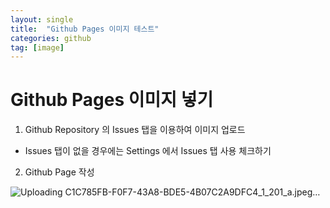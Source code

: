 ```yaml
---
layout: single
title:  "Github Pages 이미지 테스트"
categories: github
tag: [image]
---
```


# Github Pages 이미지 넣기

1. Github Repository 의 Issues 탭을 이용하여 이미지 업로드
- Issues 탭이 없을 경우에는 Settings 에서 Issues 탭 사용 체크하기

2. Github Page 작성

![Uploading C1C785FB-F0F7-43A8-BDE5-4B07C2A9DFC4_1_201_a.jpeg…]()
